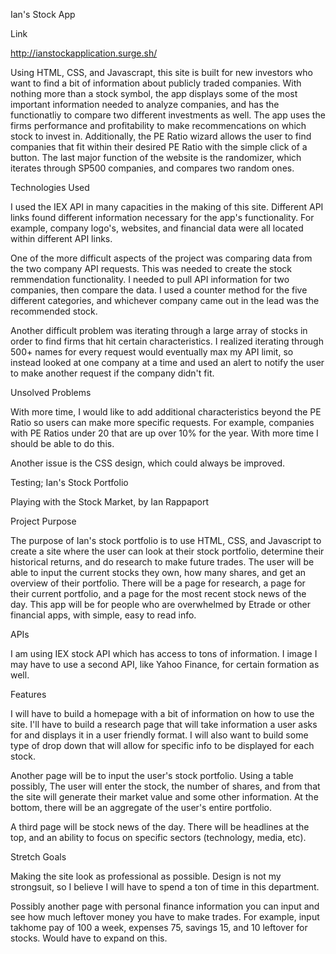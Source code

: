 Ian's Stock App

Link

http://ianstockapplication.surge.sh/


Using HTML, CSS, and Javascrapt, this site is built for new investors who want to find a bit of information about publicly traded companies. With nothing more than a stock symbol, the app displays some of the most important information needed to analyze companies, and has the functionatliy to compare two different investments as well.  The app uses the firms performance and profitability to make recommencations on which stock to invest in. Additionally, the PE Ratio wizard allows the user to find companies that fit within their desired PE Ratio with the simple click of a button.  The last major function of the website is the randomizer, which iterates through SP500 companies, and compares two random ones.

Technologies Used

I used the IEX API in many capacities in the making of this site.  Different API links found different information necessary for the app's functionality.  For example, company logo's, websites, and financial data were all located within different API links.  

One of the more difficult aspects of the project was comparing data from the two company API requests.  This was needed to create the stock remmendation functionality.  I needed to pull API information for two companies, then compare the data.  I used a counter method for the five different categories, and whichever company came out in the lead was the recommended stock.

Another difficult problem was iterating through a large array of stocks in order to find firms that hit certain characteristics.  I realized iterating through 500+ names for every request would eventually max my API limit, so instead looked at one company at a time and used an alert to notify the user to make another request if the company didn't fit. 

Unsolved Problems

With more time, I would like to add additional characteristics beyond the PE Ratio so users can make more specific requests.  For example, companies with PE Ratios under 20 that are up over 10% for the year.  With more time I should be able to do this. 

Another issue is the CSS design, which could always be improved.












Testing;
Ian's Stock Portfolio

Playing with the Stock Market, by Ian Rappaport


Project Purpose

The purpose of Ian's stock portfolio is to use HTML, CSS, and Javascript to create a site where the user can look at their stock portfolio, determine their historical returns, and do research to make future trades. The user will be able to input the current stocks they own, how many shares, and get an overview of their portfolio.  There will be a page for research, a page for their current portfolio, and a page for the most recent stock news of the day.  This app will be for people who are overwhelmed by Etrade or other financial apps, with simple, easy to read info.  


APIs

I am using IEX stock API which has access to tons of information.  I image I may have to use a second API, like Yahoo Finance, for certain formation as well. 

Features

I will have to build a homepage with a bit of information on how to use the site.  I'll have to build a research page that will take information a user asks for and displays it in a user friendly format.  I will also want to build some type of drop down that will allow for specific info to be displayed for each stock.

Another page will be to input the user's stock portfolio.  Using a table possibly, The user will enter the stock, the number of shares, and from that the site will generate their market value and some other information.  At the bottom, there will be an aggregate of the user's entire portfolio.  

A third page will be stock news of the day.  There will be headlines at the top, and an ability to focus on specific sectors (technology, media, etc).  

Stretch Goals

Making the site look as professional as possible.  Design is not my strongsuit, so I believe I will have to spend a ton of time in this department.

Possibly another page with personal finance information you can input and see how much leftover money you have to make trades. For example, input takhome pay of 100 a week, expenses 75, savings 15, and 10 leftover for stocks.  Would have to expand on this.

 